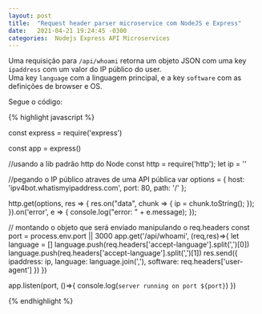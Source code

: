 ```yaml
---
layout: post
title:  "Request header parser microservice com NodeJS e Express"
date:   2021-04-21 19:24:45 -0300
categories:  Nodejs Express API Microservices
---
```


Uma requisição para `/api/whoami` retorna um objeto JSON com uma key `ipaddress` com um valor do IP público do user. <br/>Uma key `language` com a linguagem principal, e a key `software` com as definições de browser e OS.<br/>

Segue o código:

{% highlight javascript %}

const express = require('express')

const app = express()

//usando a lib padrão http do Node
const http = require('http');
let ip  = ''

//pegando o IP público atraves de uma API pública
var options = {
  host: 'ipv4bot.whatismyipaddress.com',
  port: 80,
  path: '/'
};

http.get(options, res => {
      res.on("data", chunk => {
      ip = chunk.toString();
    });
  }).on('error', e => {
    console.log("error: " + e.message);
  });


// montando o objeto que será enviado manipulando o req.headers
const port = process.env.port || 3000
app.get('/api/whoami', (req,res)=>{
    let language = []
    language.push(req.headers['accept-language'].split(',')[0])
    language.push(req.headers['accept-language'].split(',')[1])
    res.send({
        ipaddress: ip, 
        language: language.join(','), 
        software: req.headers['user-agent'] 
    })
})

app.listen(port, ()=>{
    console.log(`server running on port ${port}`)
})

{% endhighlight %}